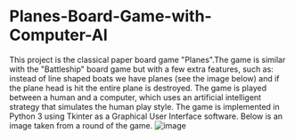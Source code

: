 # Planes-Board-Game-with-Computer-AI
This project is the classical paper board game "Planes".The game is similar with the "Battleship" board game but with a few extra features, such as: instead of line shaped boats we have planes (see the image below) and if the plane head is hit the entire plane is destroyed. The game is played between a human and a computer, which uses an artificial intelligent strategy that simulates the human play style. 
The game is implemented in Python 3 using Tkinter as a Graphical User Interface software. 
Below is an image taken from a round of the game.
![image](https://user-images.githubusercontent.com/60363047/141110493-4a8cc7f2-b068-4541-92c0-416a3fec10dc.png)
